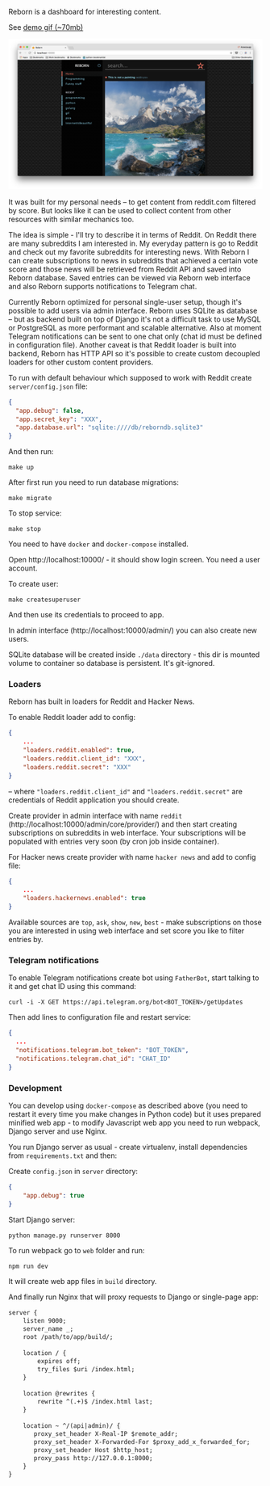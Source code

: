 Reborn is a dashboard for interesting content.

See [demo gif (~70mb)](https://i.imgur.com/bjk8QQM.gifv)

![Screenshot](https://raw.githubusercontent.com/FZambia/reborn/master/screenshot.png)

It was built for my personal needs – to get content from reddit.com filtered by score. But looks like it can be used to collect content from other resources with similar mechanics too.

The idea is simple - I'll try to describe it in terms of Reddit. On Reddit there are many subreddits I am interested in. My everyday pattern is go to Reddit and check out my favorite subreddits for interesting news. With Reborn I can create subscriptions to news in subreddits that achieved a certain vote score and those news will be retrieved from Reddit API and saved into Reborn database. Saved entries can be viewed via Reborn web interface and also Reborn supports notifications to Telegram chat.

Currently Reborn optimized for personal single-user setup, though it's possible to add users via admin interface. Reborn uses SQLite as database – but as backend built on top of Django it's not a difficult task to use MySQL or PostgreSQL as more performant and scalable alternative. Also at moment Telegram notifications can be sent to one chat only (chat id must be defined in configuration file). Another caveat is that Reddit loader is built into backend, Reborn has HTTP API so it's possible to create custom decoupled loaders for other custom content providers.  

To run with default behaviour which supposed to work with Reddit create `server/config.json` file:

```json
{
  "app.debug": false,
  "app.secret_key": "XXX",
  "app.database.url": "sqlite:////db/reborndb.sqlite3"
}
```

And then run:

```
make up
```

After first run you need to run database migrations:

```
make migrate
```

To stop service:

```
make stop
```

You need to have `docker` and `docker-compose` installed.

Open http://localhost:10000/ - it should show login screen. You need a user account.

To create user:

```
make createsuperuser
```

And then use its credentials to proceed to app.

In admin interface (http://localhost:10000/admin/) you can also create new users.

SQLite database will be created inside `./data` directory - this dir is mounted volume to container so database is persistent. It's git-ignored.

### Loaders

Reborn has built in loaders for Reddit and Hacker News.

To enable Reddit loader add to config:

```json
{
    ...
    "loaders.reddit.enabled": true,
    "loaders.reddit.client_id": "XXX",
    "loaders.reddit.secret": "XXX"
}
```

– where `"loaders.reddit.client_id"` and `"loaders.reddit.secret"` are credentials of Reddit application you should create.

Create provider in admin interface with name `reddit` (http://localhost:10000/admin/core/provider/) and then start creating subscriptions on subreddits in web interface. Your subscriptions will be populated with entries very soon (by cron job inside container). 

For Hacker news create provider with name `hacker news` and add to config file:

```json
{
    ...
    "loaders.hackernews.enabled": true
}
```

Available sources are `top`, `ask`, `show`, `new`, `best` - make subscriptions on those you are interested in using web interface and set score you like to filter entries by.

### Telegram notifications

To enable Telegram notifications create bot using `FatherBot`, start talking to it and get chat ID using this command:

```
curl -i -X GET https://api.telegram.org/bot<BOT_TOKEN>/getUpdates
```

Then add lines to configuration file and restart service:

```json
{
  ...
  "notifications.telegram.bot_token": "BOT_TOKEN",
  "notifications.telegram.chat_id": "CHAT_ID"
}
```

### Development

You can develop using `docker-compose` as described above (you need to restart it every time you make changes in Python code) but it uses prepared minified web app - to modify Javascript web app you need to run webpack, Django server and use Nginx.

You run Django server as usual - create virtualenv, install dependencies from `requirements.txt` and then:

Create `config.json` in `server` directory:

```json
{
    "app.debug": true
}
```

Start Django server:

```
python manage.py runserver 8000
```

To run webpack go to `web` folder and run:

```
npm run dev
```

It will create web app files in `build` directory.

And finally run Nginx that will proxy requests to Django or single-page app:

```nginx
server {
    listen 9000;
    server_name _;
    root /path/to/app/build/;

    location / {
        expires off;
        try_files $uri /index.html;
    }

    location @rewrites {
        rewrite ^(.+)$ /index.html last;
    }

    location ~ ^/(api|admin)/ {
       proxy_set_header X-Real-IP $remote_addr;
       proxy_set_header X-Forwarded-For $proxy_add_x_forwarded_for;
       proxy_set_header Host $http_host;
       proxy_pass http://127.0.0.1:8000;
    }
}
```
